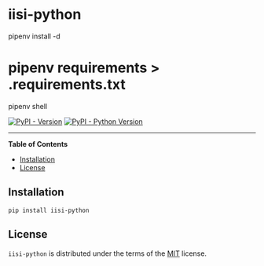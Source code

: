 # iisi-python

pipenv install -d
# pipenv requirements > .requirements.txt

pipenv shell

[![PyPI - Version](https://img.shields.io/pypi/v/iisi.svg)](https://pypi.org/project/iisi)
[![PyPI - Python Version](https://img.shields.io/pypi/pyversions/iisi.svg)](https://pypi.org/project/iisi)

-----

**Table of Contents**

- [Installation](#installation)
- [License](#license)

## Installation

```console
pip install iisi-python
```

## License

`iisi-python` is distributed under the terms of the [MIT](https://spdx.org/licenses/MIT.html) license.
